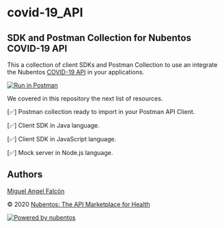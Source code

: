 # covid-19_API
## SDK and Postman Collection for Nubentos COVID-19 API
This a collection of client SDKs and Postman Collection to use an integrate the Nubentos [COVID-19 API](https://apimarket.nubentos.com/store/apis/info?name=API-nCoV2019&version=2.0.0&provider=owner-AT-nubentos.com&tenant=nubentos.com&utm_source=postman&utm_medium=documentacion&utm_campaign=workflow&utm_content=doc)  in your applications.

[![Run in Postman](https://run.pstmn.io/button.svg)](https://app.getpostman.com/run-collection/2881b0893807f1e73dc8)

We covered in this repository the next list of resources.

[:white_check_mark:] Postman collection ready to import in your Postman API Client.

[:white_check_mark:] Client SDK in Java language.

[:white_check_mark:] Client SDK in JavaScript language.

[:white_check_mark:] Mock server in Node.js language.


## Authors

[Miguel Angel Falcón](https://www.miguelangelfalcon.es) 

© 2020 [Nubentos: The API Marketplace for Health](https://www.nubentos.com/?utm_source=directorio&utm_medium=clientes&utm_campaign=inicio&utm_content=github)

[![Powered by nubentos](https://img.shields.io/badge/powered%20by-nubentos.com-blue)](https://www.nubentos.com)


